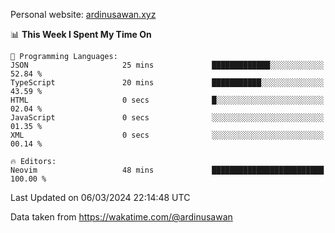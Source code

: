 Personal website: [ardinusawan.xyz](https://ardinusawan.xyz)

<!--START_SECTION:waka-->
📊 **This Week I Spent My Time On** 

```text
💬 Programming Languages: 
JSON                     25 mins             █████████████░░░░░░░░░░░░   52.84 % 
TypeScript               20 mins             ███████████░░░░░░░░░░░░░░   43.59 % 
HTML                     0 secs              █░░░░░░░░░░░░░░░░░░░░░░░░   02.04 % 
JavaScript               0 secs              ░░░░░░░░░░░░░░░░░░░░░░░░░   01.35 % 
XML                      0 secs              ░░░░░░░░░░░░░░░░░░░░░░░░░   00.14 % 

🔥 Editors: 
Neovim                   48 mins             █████████████████████████   100.00 % 
```


 Last Updated on 06/03/2024 22:14:48 UTC
<!--END_SECTION:waka-->
Data taken from https://wakatime.com/@ardinusawan
